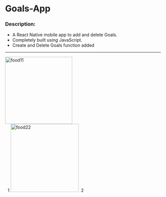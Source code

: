 # Goals-App

### Description:

- A React Native mobile app to add and delete Goals.
- Completely built using JavaScript.
- Create and Delete Goals function added

---

<div >


<img style="margin-right: 300px;" width="217" alt="food11" src="https://user-images.githubusercontent.com/111632054/202857471-f808ac89-d8cb-4111-a994-135a50a22362.png">
&nbsp;
1
<img width="220" alt="food22" src="https://user-images.githubusercontent.com/111632054/202857638-22a35097-737b-456e-ac92-b2d96206fbd1.png">&nbsp;
2


</div>







